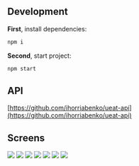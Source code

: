 ## Development

**First**, install dependencies:

```sh
npm i
```

**Second**, start project:

```sh
npm start
```

## API

[https://github.com/ihorriabenko/ueat-api](https://github.com/ihorriabenko/ueat-api)


## Screens

![](/assets/images/screens/0.png)
![](/assets/images/screens/1.png)
![](/assets/images/screens/2.png)
![](/assets/images/screens/3.png)
![](/assets/images/screens/4.png)
![](/assets/images/screens/5.png)
![](/assets/images/screens/6.png)

